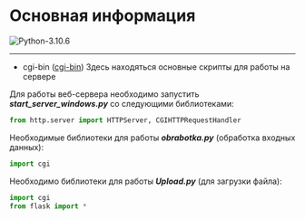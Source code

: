 # Основная информация

![Python-3.10.6](https://img.shields.io/badge/Python-v3.10.6-blue?style=for-the-badge)

---
+ cgi-bin ([cgi-bin](https://github.com/Dante1902/Tort-Al/tree/SP-Kursovaya/cgi-bin)) Здесь находяться основные скрипты для работы на сервере

Для работы веб-сервера необходимо запустить ***start_server_windows.py*** со следующими библиотеками: 

```python
from http.server import HTTPServer, CGIHTTPRequestHandler
```

Необходимые библиотеки для работы ***obrabotka.py*** (обработка входных данных):

```python
import cgi
```

Необходимо библиотеки для работы ***Upload.py*** (для загрузки файла):

```python 
import cgi
from flask import * 
```
